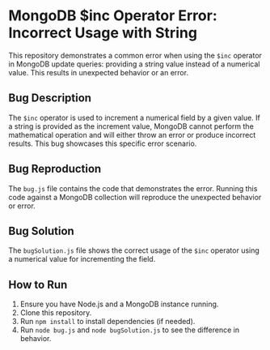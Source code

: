 # MongoDB $inc Operator Error: Incorrect Usage with String

This repository demonstrates a common error when using the `$inc` operator in MongoDB update queries: providing a string value instead of a numerical value. This results in unexpected behavior or an error.

## Bug Description
The `$inc` operator is used to increment a numerical field by a given value.  If a string is provided as the increment value, MongoDB cannot perform the mathematical operation and will either throw an error or produce incorrect results. This bug showcases this specific error scenario.

## Bug Reproduction
The `bug.js` file contains the code that demonstrates the error. Running this code against a MongoDB collection will reproduce the unexpected behavior or error.

## Bug Solution
The `bugSolution.js` file shows the correct usage of the `$inc` operator using a numerical value for incrementing the field.

## How to Run
1. Ensure you have Node.js and a MongoDB instance running.
2. Clone this repository.
3. Run `npm install` to install dependencies (if needed).
4. Run `node bug.js` and `node bugSolution.js` to see the difference in behavior.
